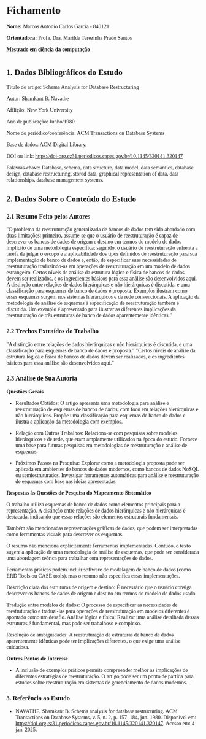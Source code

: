 <style>
body {
    font-family: "Times New Roman", Times, serif;
    font-size: 14px;
}
</style>

# Fichamento

<b>Nome:</b> Marcos Antonio Carlos Garcia - 840121

<b>Orientadora:</b> Profa. Dra. Marilde Terezinha Prado Santos

<b>Mestrado em ciência da computação</b>

#

## 1. Dados Bibliográficos do Estudo

Título do artigo: Schema Analysis for Database Restructuring

Autor: Shamkant B. Navathe

Afilição: New York University

Ano de publicação: Junho/1980

Nome do periódico/conferência: ACM Transactions on Database Systems

Base de dados: ACM Digital Library.

DOI ou link: https://doi-org.ez31.periodicos.capes.gov.br/10.1145/320141.320147

Palavras-chave: Database, schema, data structure, data model, data semantics, database design, database restructuring, stored data, graphical representation of data, data relationships, database management systems.

## 2. Dados Sobre o Conteúdo do Estudo
### 2.1 Resumo Feito pelos Autores

"O problema da reestruturação generalizada de bancos de dados tem sido abordado com duas limitações: primeiro, assume-se que o usuário de reestruturação é capaz de descrever os bancos de dados de origem e destino em termos do modelo de dados implícito de uma metodologia específica; segundo, o usuário de reestruturação enfrenta a tarefa de julgar o escopo e a aplicabilidade dos tipos definidos de reestruturação para sua implementação de banco de dados e, então, de especificar suas necessidades de reestruturação traduzindo-as em operações de reestruturação em um modelo de dados estrangeiro. Certos níveis de análise da estrutura lógica e física de bancos de dados devem ser realizados, e os ingredientes básicos para essa análise são desenvolvidos aqui. A distinção entre relações de dados hierárquicas e não hierárquicas é discutida, e uma classificação para esquemas de banco de dados é proposta. Exemplos ilustram como esses esquemas surgem nos sistemas hierárquicos e de rede convencionais. A aplicação da metodologia de análise de esquemas à especificação de reestruturação também é discutida. Um exemplo é apresentado para ilustrar as diferentes implicações da reestruturação de três estruturas de banco de dados aparentemente idênticas."

### 2.2 Trechos Extraídos do Trabalho

"A distinção entre relações de dados hierárquicas e não hierárquicas é discutida, e uma classificação para esquemas de banco de dados é proposta."
"Certos níveis de análise da estrutura lógica e física de bancos de dados devem ser realizados, e os ingredientes básicos para essa análise são desenvolvidos aqui."

### 2.3 Análise de Sua Autoria
<b>Questões Gerais</b>

- Resultados Obtidos:
O artigo apresenta uma metodologia para análise e reestruturação de esquemas de bancos de dados, com foco em relações hierárquicas e não hierárquicas.
Propõe uma classificação para esquemas de banco de dados e ilustra a aplicação da metodologia com exemplos.

- Relação com Outros Trabalhos:
Relaciona-se com pesquisas sobre modelos hierárquicos e de rede, que eram amplamente utilizados na época do estudo.
Fornece uma base para futuras pesquisas em metodologias de reestruturação e análise de esquemas.

- Próximos Passos na Pesquisa:
Explorar como a metodologia proposta pode ser aplicada em ambientes de bancos de dados modernos, como bancos de dados NoSQL ou semiestruturados.
Investigar ferramentas automáticas para análise e reestruturação de esquemas com base nas ideias apresentadas.

<b>Respostas às Questões de Pesquisa do Mapeamento Sistemático</b>

O trabalho utiliza esquemas de banco de dados como elementos principais para a representação.
A distinção entre relações de dados hierárquicas e não hierárquicas é destacada, indicando que essas relações são elementos estruturais fundamentais.

Também são mencionadas representações gráficas de dados, que podem ser interpretadas como ferramentas visuais para descrever os esquemas.

O resumo não menciona explicitamente ferramentas implementadas.
Contudo, o texto sugere a aplicação de uma metodologia de análise de esquemas, que pode ser considerada uma abordagem teórica para trabalhar com representações de dados.

Ferramentas práticas podem incluir software de modelagem de banco de dados (como ERD Tools ou CASE tools), mas o resumo não especifica essas implementações.

Descrição clara das estruturas de origem e destino: É necessário que o usuário consiga descrever os bancos de dados de origem e destino em termos do modelo de dados usado.

Tradução entre modelos de dados: O processo de especificar as necessidades de reestruturação e traduzi-las para operações de reestruturação em modelos diferentes é apontado como um desafio.
Análise lógica e física: Realizar uma análise detalhada dessas estruturas é fundamental, mas pode ser trabalhoso e complexo.

Resolução de ambiguidades: A reestruturação de estruturas de banco de dados aparentemente idênticas pode ter implicações diferentes, o que exige uma análise cuidadosa.

<b>Outros Pontos de Interesse</b>

- A inclusão de exemplos práticos permite compreender melhor as implicações de diferentes estratégias de reestruturação.
O artigo pode ser um ponto de partida para estudos sobre reestruturação em sistemas de gerenciamento de dados modernos.

### 3. Referência ao Estudo

 - NAVATHE, Shamkant B. Schema analysis for database restructuring. ACM Transactions on Database Systems, v. 5, n. 2, p. 157–184, jun. 1980. Disponível em: https://doi-org.ez31.periodicos.capes.gov.br/10.1145/320141.320147. Acesso em: 4 jan. 2025.